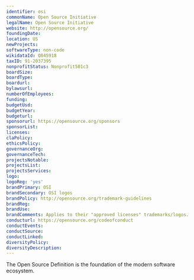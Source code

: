```yaml
---
identifier: osi
commonName: Open Source Initiative
legalName: Open Source Initiative
website: http://opensource.org/
foundingDate:
location: US
newProjects:
softwareType: non-code
wikidataId: Q845918
taxID: 91-2037395
nonprofitStatus: Nonprofit501c3
boardSize:
boardType:
boardurl:
bylawsurl:
numberOfEmployees:
funding:
budgetUsd:
budgetYear:
budgeturl:
sponsorurl: https://opensource.org/sponsors
sponsorList:
licenses:
claPolicy:
ethicsPolicy:
governanceOrg:
governanceTech:
projectsNotable:
projectsList:
projectsServices:
logo:
logoReg: 'yes'
brandPrimary: OSI
brandSecondary: OSI logos
brandPolicy: http://opensource.org/trademark-guidelines
brandReg:
brandUse:
brandComments: Applies to their "approved licenses" trademarks/logos.
conducturl: https://opensource.org/codeofconduct
conductEvents:
conductSource:
conductLinked:
diversityPolicy:
diversityDescription:
---
```


The Open Source Definition is the foundation of the modern software ecosystem.
